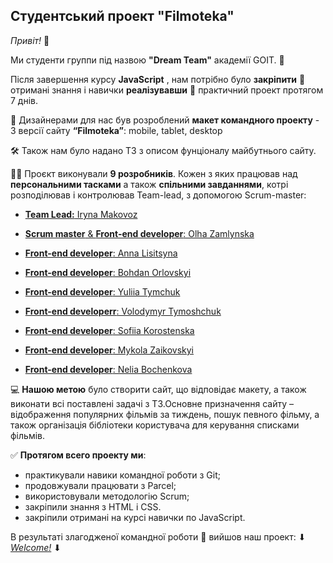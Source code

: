 ## Студентський проект "Filmoteka"

_Привіт!_ :wave:

Ми студенти группи під назвою **"Dream Team"** академії GOIT. :rocket:

Після завершення курсу **JavaScript** , нам потрібно було **закріпити**
:pushpin: отримані знання і навички **реалізувавши** :page_with_curl: практичний
проект протягом 7 днів.

:art: Дизайнерами для нас був розроблений **макет командного проекту** - 3
версії сайту **“Filmoteka”**: mobile, tablet, desktop

:hammer_and_wrench: Також нам було надано ТЗ з описом фунціоналу майбутнього
сайту.

:man_student: Проєкт виконували **9 розробників**. Кожен з яких працював над
**персональними тасками** а також **спільними завданнями**, котрі розподілював і
контролював Team-lead, з допомогою Scrum-master:

- [**Team Lead:** Iryna Makovoz](https://github.com/IreneCreadora)

- [**Scrum master** & **Front-end developer**: Olha Zamlynska](https://github.com/olhazamlynska)

- [**Front-end developer**: Anna Lisitsyna](https://github.com/lisitsyna-anna)

- [**Front-end developer**: Bohdan Orlovskyi](https://github.com/Bohdan100)

- [**Front-end developer**: Yuliia Tymchuk](https://github.com/yuliia-tymchuk)

- [**Front-end developerr**: Volodymyr Tymoshchuk](https://github.com/Vobzilla)

- [**Front-end developer**: Sofiia Korostenska](https://github.com/SofiiaKorost)

- [**Front-end developer**: Mykola Zaikovskyi](https://github.com/mykola1982)

- [**Front-end developer**: Nelia Bochenkova](https://github.com/Nelia95)

:computer: **Нашою метою** було створити сайт, що відповідає макету, а також
виконати всі поставлені задачі з ТЗ.Основне призначення сайту – відображення
популярних фільмів за тиждень, пошук певного фільму, а також організація
бібліотеки користувача для керування списками фільмів.

:white_check_mark: **Протягом всего проекту ми**:

- практикували навики командної роботи з Git;
- продовжували працювати з Parcel;
- використовували методологію Scrum;
- закріпили знання з HTML і CSS.
- закріпили отримані на курсі навички по JavaScript.

В результаті злагодженої командної роботи :handshake: вийшов наш проект: ⬇
[_Welcome!_](https://irenecreadora.github.io/filmoteka-dream-team/) ⬇
